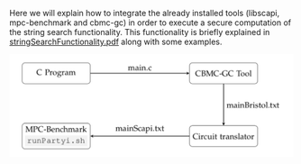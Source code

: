 Here we will explain how to integrate the already installed tools (libscapi, mpc-benchmark and cbmc-gc) in order to execute a secure computation of the string search functionality. This functionality is briefly explained in [stringSearchFunctionality.pdf](stringSearchFunctionality.pdf) along with some examples.

![workFlow](workFlow.png)
